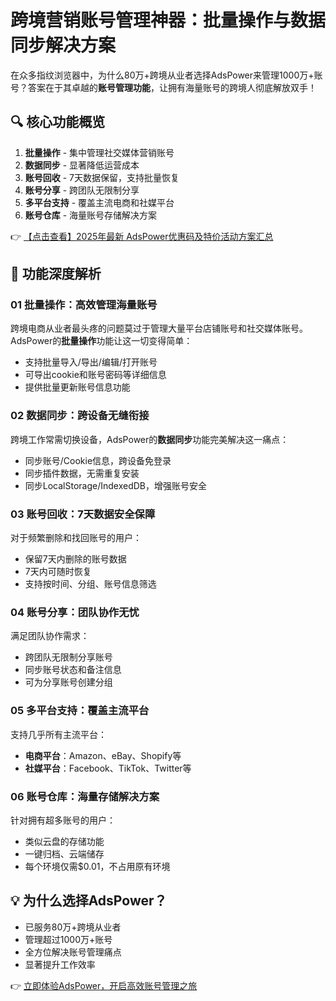 # 跨境营销账号管理神器：批量操作与数据同步解决方案

在众多指纹浏览器中，为什么80万+跨境从业者选择AdsPower来管理1000万+账号？答案在于其卓越的**账号管理功能**，让拥有海量账号的跨境人彻底解放双手！

## 🔍 核心功能概览

1. **批量操作** - 集中管理社交媒体营销账号
2. **数据同步** - 显著降低运营成本
3. **账号回收** - 7天数据保留，支持批量恢复
4. **账号分享** - 跨团队无限制分享
5. **多平台支持** - 覆盖主流电商和社媒平台
6. **账号仓库** - 海量账号存储解决方案

👉 [【点击查看】2025年最新 AdsPower优惠码及特价活动方案汇总](https://bit.ly/adspower_free)

## 🚀 功能深度解析

### 01 批量操作：高效管理海量账号

跨境电商从业者最头疼的问题莫过于管理大量平台店铺账号和社交媒体账号。AdsPower的**批量操作**功能让这一切变得简单：

- 支持批量导入/导出/编辑/打开账号
- 可导出cookie和账号密码等详细信息
- 提供批量更新账号信息功能

### 02 数据同步：跨设备无缝衔接

跨境工作常需切换设备，AdsPower的**数据同步**功能完美解决这一痛点：

- 同步账号/Cookie信息，跨设备免登录
- 同步插件数据，无需重复安装
- 同步LocalStorage/IndexedDB，增强账号安全

### 03 账号回收：7天数据安全保障

对于频繁删除和找回账号的用户：

- 保留7天内删除的账号数据
- 7天内可随时恢复
- 支持按时间、分组、账号信息筛选

### 04 账号分享：团队协作无忧

满足团队协作需求：

- 跨团队无限制分享账号
- 同步账号状态和备注信息
- 可为分享账号创建分组

### 05 多平台支持：覆盖主流平台

支持几乎所有主流平台：

- **电商平台**：Amazon、eBay、Shopify等
- **社媒平台**：Facebook、TikTok、Twitter等

### 06 账号仓库：海量存储解决方案

针对拥有超多账号的用户：

- 类似云盘的存储功能
- 一键归档、云端储存
- 每个环境仅需$0.01，不占用原有环境

## 💡 为什么选择AdsPower？

- 已服务80万+跨境从业者
- 管理超过1000万+账号
- 全方位解决账号管理痛点
- 显著提升工作效率

👉 [立即体验AdsPower，开启高效账号管理之旅](https://bit.ly/adspower_free)